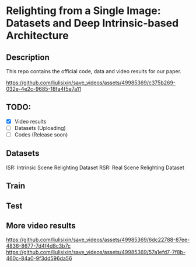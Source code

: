 # Relighting from a Single Image: Datasets and Deep Intrinsic-based Architecture
## Description
This repo contains the official code, data and video results for our paper. 


https://github.com/liulisixin/save_videos/assets/49985369/c375b269-032e-4e2c-9685-18fa4f5e7a11

## TODO:
- [x] Video results
- [ ] Datasets (Uploading)
- [ ] Codes (Release soon)

## Datasets
ISR: Intrinsic Scene Relighting Dataset
RSR: Real Scene Relighting Dataset

## Train


## Test

## More video results
https://github.com/liulisixin/save_videos/assets/49985369/6dc22788-87ee-4836-8677-7d4f4d8c3b7c
https://github.com/liulisixin/save_videos/assets/49985369/57a1efd7-7f8b-460c-84a0-9f3dd596da56
